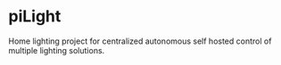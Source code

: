 # piLight
Home lighting project for centralized autonomous self hosted control of multiple lighting solutions.
